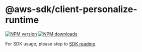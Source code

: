 # @aws-sdk/client-personalize-runtime

[![NPM version](https://img.shields.io/npm/v/@aws-sdk/client-personalize-runtime/rc.svg)](https://www.npmjs.com/package/@aws-sdk/client-personalize-runtime)
[![NPM downloads](https://img.shields.io/npm/dm/@aws-sdk/client-personalize-runtime.svg)](https://www.npmjs.com/package/@aws-sdk/client-personalize-runtime)

For SDK usage, please step to [SDK readme](https://github.com/aws/aws-sdk-js-v3).
